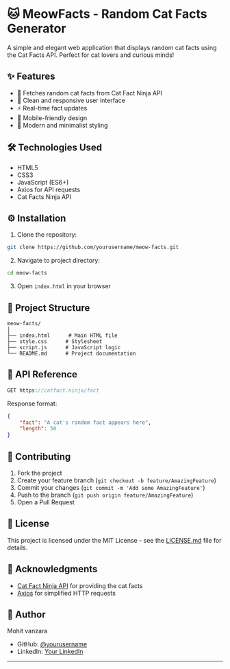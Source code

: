 # 🐱 MeowFacts - Random Cat Facts Generator

A simple and elegant web application that displays random cat facts using the Cat Facts API. Perfect for cat lovers and curious minds!

## ✨ Features

- 🔄 Fetches random cat facts from Cat Fact Ninja API
- 💅 Clean and responsive user interface
- ⚡ Real-time fact updates
- 📱 Mobile-friendly design
- 🎨 Modern and minimalist styling

## 🛠️ Technologies Used

- HTML5
- CSS3
- JavaScript (ES6+)
- Axios for API requests
- Cat Facts Ninja API

## ⚙️ Installation

1. Clone the repository:
```bash
git clone https://github.com/yourusername/meow-facts.git
```

2. Navigate to project directory:
```bash
cd meow-facts
```

3. Open `index.html` in your browser

## 📁 Project Structure

```
meow-facts/
│
├── index.html      # Main HTML file
├── style.css      # Stylesheet
├── script.js      # JavaScript logic
└── README.md      # Project documentation
```

## 🔌 API Reference

```javascript
GET https://catfact.ninja/fact
```

Response format:
```json
{
    "fact": "A cat's random fact appears here",
    "length": 50
}
```

## 🤝 Contributing

1. Fork the project
2. Create your feature branch (`git checkout -b feature/AmazingFeature`)
3. Commit your changes (`git commit -m 'Add some AmazingFeature'`)
4. Push to the branch (`git push origin feature/AmazingFeature`)
5. Open a Pull Request

## 📝 License

This project is licensed under the MIT License - see the [LICENSE.md](LICENSE.md) file for details.

## 🙏 Acknowledgments

- [Cat Fact Ninja API](https://catfact.ninja/) for providing the cat facts
- [Axios](https://axios-http.com/) for simplified HTTP requests

## 👤 Author

Mohit vanzara
- GitHub: [@yourusername]([https://github.com/yourusername](https://github.com/mohitvanzara))
- LinkedIn: [Your LinkedIn](www.linkedin.com/in/mohit-vanzara-a998042b9)

---
